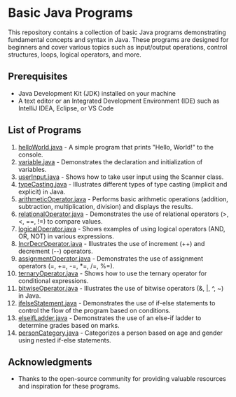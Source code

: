# Basic Java Programs

This repository contains a collection of basic Java programs demonstrating fundamental concepts and syntax in Java. These programs are designed for beginners and cover various topics such as input/output operations, control structures, loops, logical operators, and more.

## Prerequisites

- Java Development Kit (JDK) installed on your machine
- A text editor or an Integrated Development Environment (IDE) such as IntelliJ IDEA, Eclipse, or VS Code

## List of Programs

1. [helloWorld.java](helloWorld.java) - A simple program that prints "Hello, World!" to the console.
2. [variable.java](variable.java) - Demonstrates the declaration and initialization of variables.
3. [userInput.java](userInput.java) - Shows how to take user input using the Scanner class.
4. [typeCasting.java](typeCasting.java) - Illustrates different types of type casting (implicit and explicit) in Java.
5. [arithmeticOperator.java](arithmeticOperator.java) - Performs basic arithmetic operations (addition, subtraction, multiplication, division) and displays the results.
6. [relationalOperator.java](relationalOperator.java) - Demonstrates the use of relational operators (>, <, ==, !=) to compare values.
7. [logicalOperator.java](logicalOperator.java) - Shows examples of using logical operators (AND, OR, NOT) in various expressions.
8. [IncrDecrOperator.java](IncrDecrOperator.java) - Illustrates the use of increment (++) and decrement (--) operators.
9. [assignmentOperator.java](assignmentOperator.java) - Demonstrates the use of assignment operators (=, +=, -=, *=, /=, %=).
10. [ternaryOperator.java](ternaryOperator.java) - Shows how to use the ternary operator for conditional expressions.
11. [bitwiseOperator.java](bitwiseOperator.java) - Illustrates the use of bitwise operators (&, |, ^, ~) in Java.
12. [ifelseStatement.java](ifelseStatement.java) - Demonstrates the use of if-else statements to control the flow of the program based on conditions.
13. [elseifLadder.java](#elseifladderjava) - Demonstrates the use of an else-if ladder to determine grades based on marks.
14. [personCategory.java](#personcategoryjava) - Categorizes a person based on age and gender using nested if-else statements.

## Acknowledgments

- Thanks to the open-source community for providing valuable resources and inspiration for these programs.
